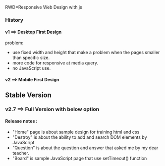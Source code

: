 
RWD=Responsive Web Design with js

### History

#### v1 ==> Desktop First Design

problem: 

* use fixed width and height that make a problem when the pages smaller than specific size.
* more code for responsive at media query.
* no JavaScript use.

#### v2 ==> Mobile First Design

## Stable Version

### v2.7 ==> Full Version with below option

#### Release notes :

* "Home" page is about sample design for training html and css
* "Destroy" is about the ability to add and search DOM elements by JavaScript
* "Question" is about the question and answer that asked me by my dear teacher.
* "Board" is sample JavaScript page that use setTimeout() function